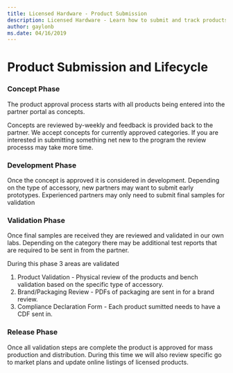 ```yaml
---
title: Licensed Hardware - Product Submission
description: Licensed Hardware - Learn how to submit and track products actively going through the program.
author: gaylonb
ms.date: 04/16/2019
---
```


# Product Submission and Lifecycle

### Concept Phase
The product approval process starts with all products being entered into the partner portal as concepts.    

Concepts are reviewed by-weekly and feedback is provided back to the partner.    We accept concepts for currently approved categories.  If you are interested in submitting something net new to the program the review processs may take more time.

### Development Phase
Once the concept is approved it is considered in development.  Depending on the type of accessory, new partners may want to submit early prototypes.   Experienced partners may only need to submit final samples for validation

### Validation Phase
Once final samples are received they are reviewed and validated in our own labs.   Depending on the category there may be additional test reports that are required to be sent in from the partner.

During this phase 3 areas are validated

1. Product Validation - Physical review of the products and bench validation based on the specific type of accessory.
1. Brand/Packaging Review - PDFs of packaging are sent in for a brand review.
1. Compliance Declaration Form - Each product sumitted needs to have a CDF sent in.

### Release Phase
Once all validation steps are complete the product is approved for mass production and distribution.  During this time we will also review specific go to market plans and update online listings of licensed products.